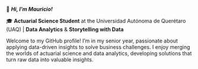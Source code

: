 👋 ***Hi, I'm Mauricio!***

🎓 **Actuarial Science Student** at the Universidad Autónoma de Querétaro (UAQ) | **Data Analytics** & **Storytelling with Data**

Welcome to my GitHub profile! I’m in my senior year, passionate about applying data-driven insights to solve business challenges. I enjoy merging the worlds of actuarial science and data analytics, developing solutions that turn raw data into valuable insights.
